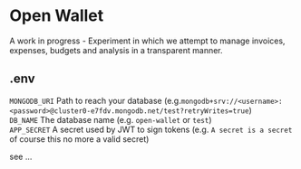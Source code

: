 # Open Wallet
A work in progress - Experiment in which we attempt to manage invoices, expenses, budgets and analysis in a transparent manner.

## .env
```MONGODB_URI``` Path to reach your database (e.g.```mongodb+srv://<username>:<password>@cluster0-e7fdv.mongodb.net/test?retryWrites=true```) <br />
```DB_NAME``` The database name (e.g. ```open-wallet``` or ```test```) <br />
```APP_SECRET``` A secret used by JWT to sign tokens (e.g. ```A secret is a secret``` of course this no more a valid secret)<br />

see ...

